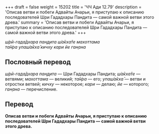 +++
draft = false
weight = 15202
title = 'ЧЧ Ади 12.79'
description = 'Описав ветви и побеги Адвайты Ачарьи, я приступаю к описанию последователей Шри Гададхары Пандита — самой важной ветви этого древа.'
summary = 'Описав ветви и побеги Адвайты Ачарьи, я приступаю к описанию последователей Шри Гададхары Пандита — самой важной ветви этого древа.'
+++

_ш́рӣ-гада̄дхара пан̣д̣ита ш́а̄кха̄те махоттама  
та̄н̇ра упаш́а̄кха̄ кичху кари йе ган̣ана_

## Пословный перевод

_ш́рӣ_\-_гада̄дхара_ _пан̣д̣ита_ — Шри Гададхары Пандита; _ш́а̄кха̄те_ — ветвями; _махоттама_ — великий; _та̄н̇ра_ — его; _упаш́а̄кха̄_ — ветви и отростки ветвей; _кичху_ — некоторое; _кари_ — делаю; _йе_ — которого; _ган̣ана_ — перечисление.

## Перевод

**Описав ветви и побеги Адвайты Ачарьи, я приступаю к описанию последователей Шри Гададхары Пандита — самой важной ветви этого древа.**
